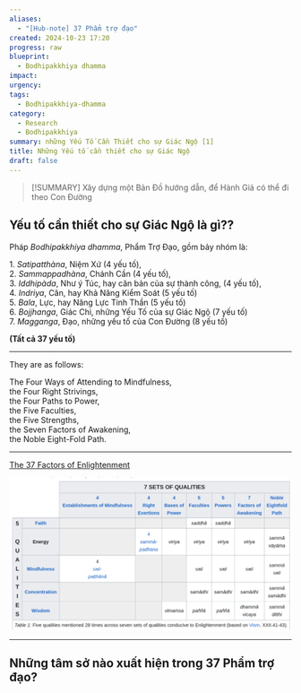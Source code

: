 ```yaml
---
aliases:
  - "[Hub-note] 37 Phẩm trợ đạo"
created: 2024-10-23 17:20
progress: raw
blueprint:
  - Bodhipakkhiya dhamma
impact: 
urgency: 
tags:
  - Bodhipakkhiya-dhamma
category:
  - Research
  - Bodhipakkhiya
summary: những Yếu Tố Cần Thiết cho sự Giác Ngộ [1]
title: Những Yếu tố cần thiết cho sự Giác Ngộ
draft: false
---
```


> [!SUMMARY] 
> Xây dựng một Bản Đồ hướng dẫn, để Hành Giả có thể đi theo Con Đường

## Yếu tố cần thiết cho sự Giác Ngộ là gì??
Pháp _Bodhipakkhiya dhamma_, Phẩm Trợ Ðạo, gồm bảy nhóm là:

1. _Satipatthàna_, Niệm Xứ (4 yếu tố),  
2. _Sammappadhàna_, Chánh Cần (4 yếu tố),  
3. _Iddhipàda_, Như ý Túc, hay căn bản của sự thành công, (4 yếu tố),  
4. _Indriya_, Căn, hay Khả Năng Kiểm Soát (5 yếu tố)  
5. _Bala_, Lực, hay Năng Lực Tinh Thần (5 yếu tố)  
6. _Bojjhanga_, Giác Chi, những Yếu Tố của sự Giác Ngộ (7 yếu tố)  
7. _Magganga_, Ðạo, những yếu tố của Con Ðường (8 yếu tố)

**(Tất cả 37 yếu tố)**

---
They are as follows:

The Four Ways of Attending to Mindfulness,  
the Four Right Strivings,  
the Four Paths to Power,  
the Five Faculties,  
the Five Strengths,  
the Seven Factors of Awakening,  
the Noble Eight-Fold Path.

---
[The 37 Factors of Enlightenment](4.%20Blueprint/The%2037%20Factors%20of%20Enlightenment.md)

![](6.%20Vault/attachments/Pasted%20image%2020241024073758.png)


---
## Những tâm sở nào xuất hiện trong 37 Phẩm trợ đạo?

